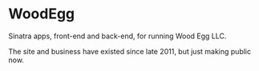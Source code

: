 WoodEgg
=======

Sinatra apps, front-end and back-end, for running Wood Egg LLC.

The site and business have existed since late 2011, but just making public now.

